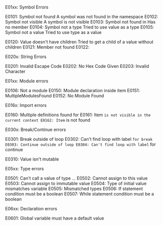 E01xx: Symbol Errors

E0101: Symbol not found
    A symbol was not found in the namespace
E0102: Symbol not visible
    A symbol is not visible
E0103: Symbol not found in
    Has no member
E0104: Symbol not a type
    Tried to use value as a type
E0105: Symbol not a value
    Tried to use type as a value

E0120: Value doesn't have children
    Tried to get a child of a value without children
E0121: Member not found
E0122:

E020x: String Errors

E0201: Invalid Escape Code
E0202: No Hex Code Given
E0203: Invalid Character

E01xx: Module errors

E0106: Not a module
E0150: Module declaration inside item
E0151: MultipleModulesFound
E0152: No Module Found

E016x: Import errors

E0160: Multiple definitions found for
E0161: Item `` is not visible in the current context
E0162: Item `` is not found

E030x: Break/Continue errors

E0301: Break outside of loop
E0302: Can't find loop with label `` for break
E0303: Continue outside of loop
E0304: Can't find loop with label `` for continue

E0310: Value isn't mutable

E05xx: Type errors

E0501: Can't call a value of type ...
E0502: Cannot assign to this value
E0503: Cannot assign to immutable value
E0504: Type of initial value mismatches variable
E0505: Mismatched types
E0506: If statement condition must be a boolean
E0507: While statement condition must be a boolean

E06xx: Declaration errors

E0601: Global variable must have a default value